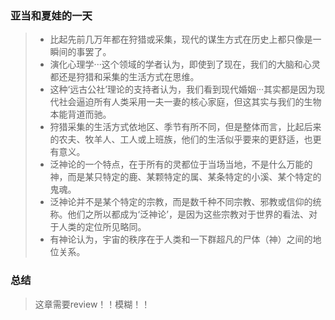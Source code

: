 ### 亚当和夏娃的一天
> * 比起先前几万年都在狩猎或采集，现代的谋生方式在历史上都只像是一瞬间的事罢了。
> * 演化心理学···这个领域的学者认为，即使到了现在，我们的大脑和心灵都还是狩猎和采集的生活方式在思维。
> * 这种‘远古公社’理论的支持者认为，我们看到现代婚姻···其实都是因为现代社会逼迫所有人类采用一夫一妻的核心家庭，但这其实与我们的生物本能背道而驰。
> * 狩猎采集的生活方式依地区、季节有所不同，但是整体而言，比起后来的农夫、牧羊人、工人或上班族，他们的生活似乎要来的更舒适，也更有意义。
> * 泛神论的一个特点，在于所有的灵都位于当场当地，不是什么万能的神，而是某只特定的鹿、某颗特定的属、某条特定的小溪、某个特定的鬼魂。
> * 泛神论并不是某个特定的宗教，而是数千种不同宗教、邪教或信仰的统称。他们之所以都成为‘泛神论’，是因为这些宗教对于世界的看法、对于人类的定位所见略同。
> * 有神论认为，宇宙的秩序在于人类和一下群超凡的尸体（神）之间的地位关系。

### 总结
>  这章需要review！！模糊！！
